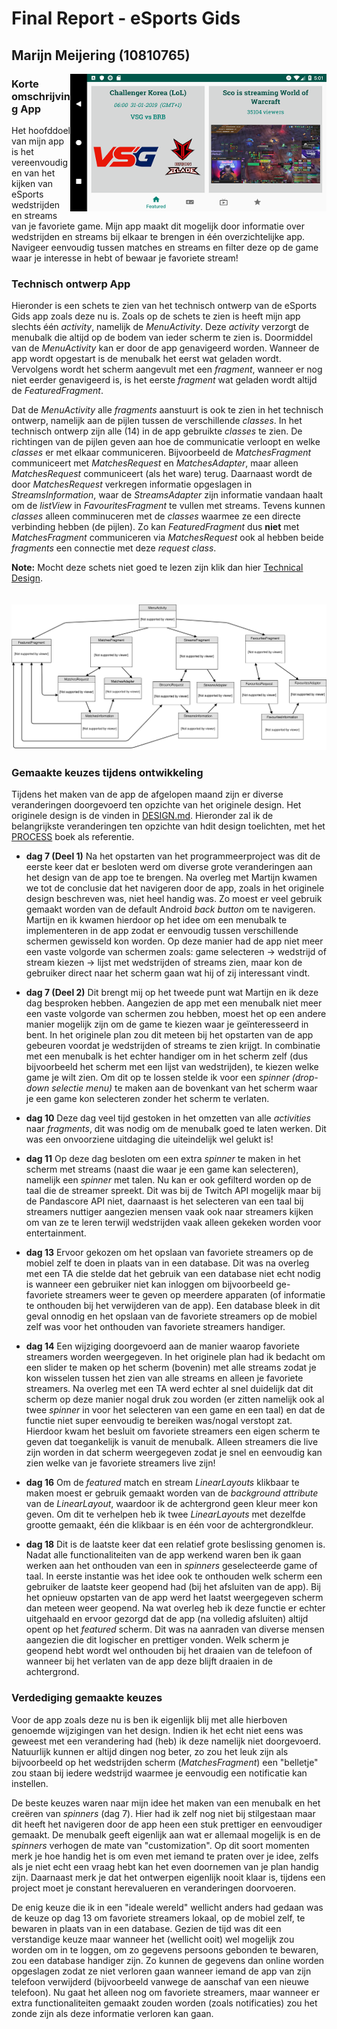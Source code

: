# Final Report - eSports Gids

## Marijn Meijering (10810765)

<img align="right" width="410" height="220" src="https://github.com/10810765/Programmeerproject/blob/master/doc/eSports_Gids_Preview_5.png">

### Korte omschrijving App
Het hoofddoel van mijn app is het vereenvoudigen van het kijken van eSports wedstrijden en streams van je favoriete game.
Mijn app maakt dit mogelijk door informatie over wedstrijden en streams bij elkaar te brengen in één overzichtelijke app. Navigeer eenvoudig tussen matches en streams en filter deze op de game waar je interesse in hebt of bewaar je favoriete stream!
<br/>

### Technisch ontwerp App
Hieronder is een schets te zien van het technisch ontwerp van de eSports Gids app zoals deze nu is. Zoals op de schets te zien is heeft mijn app slechts één *activity*, namelijk de *MenuActivity*. Deze *activity* verzorgt de menubalk die altijd op de bodem van ieder scherm te zien is. Doormiddel van de *MenuActivity* kan er door de app genavigeerd worden. Wanneer de app wordt opgestart is de menubalk het eerst wat geladen wordt. Vervolgens wordt het scherm aangevult met een *fragment*, wanneer er nog niet eerder genavigeerd is, is het eerste *fragment* wat geladen wordt altijd de *FeaturedFragment*. 

Dat de *MenuActivity* alle *fragments* aanstuurt is ook te zien in het technisch ontwerp, namelijk aan de pijlen tussen de verschillende *classes*. In het technisch ontwerp zijn alle (14) in de app gebruikte *classes* te zien. De richtingen van de pijlen geven aan hoe de communicatie verloopt en welke *classes* er met elkaar communiceren. Bijvoorbeeld de *MatchesFragment* communiceert met *MatchesRequest* en *MatchesAdapter*, maar alleen *MatchesRequest* communiceert (als het ware) terug. Daarnaast wordt de door *MatchesRequest* verkregen informatie opgeslagen in *StreamsInformation*, waar de *StreamsAdapter* zijn informatie vandaan haalt om de *listView* in *FavouritesFragment* te vullen met streams. Tevens kunnen *classes* alleen comminuceren met de *classes* waarmee ze een directe verbinding hebben (de pijlen). Zo kan *FeaturedFragment* dus **niet** met *MatchesFragment* communiceren via *MatchesRequest* ook al hebben beide *fragments* een connectie met deze *request class*.

**Note:** Mocht deze schets niet goed te lezen zijn klik dan hier [Technical Design](https://www.draw.io/?lightbox=1&highlight=0000ff&edit=_blank&layers=1&nav=1&title=Technical_design.html#R7V1dc6u2Fv01nul9yBnzjR9zkqbtzMnc3Ka3t6cvHcUoNjcYuQLHyfn1lUDiQ5JtIMiQHJKZ2EgCCbH2Yu29BZlZV5uXnzDYrm9RAKOZOQ9eZtb1zCQ%2FjkU%2BaMlrXuLPvbxghcMgLzLKgvvwG2SFc1a6CwOY1BqmCEVpuK0XLlEcw2VaKwMYo3292SOK6r1uwQpKBfdLEMml%2FwuDdM3OwvTK8p9huFrzng13kddsAG%2FMziRZgwDtK0XWjzPrCiOU5t82L1cwopPH5yXf7%2BZAbTEwDOO0yQ726urG%2BppeW%2F%2BFNg6e%2F%2FzrLv3PBTvKM4h27ITvUwzBJvkV%2Fr2DScqGnr7y%2BUj24SYCMdn6%2FIji9J7VzMn2ch1GwRfwinZ0PEkKlk986%2FMa4fAbaQ8iUmWQAlKNU3a5TZceLYyiKxQhnPVjwTn9re15T4%2FI%2BsIwIfve8ZM3hKJb8FJr%2BAUkKR8liiKwTcKHbNx0xw3AqzD%2BjNIUbVgjfpY39UE9Zj%2BkHkThKiZlS9IXxHwu8rMxbLItXxw%2B0xCn8KVSxC7WTxBtYIpfSRNWa%2FsMOMxyLI%2BZ0r7EoeGyNusqBuesEDDsr4pjl%2FAgXxhCWqDFsSW4zEw3ohc4rMHE%2FXtHYZ1Ny0WSzcslaWBY25dscng9%2Bbain1cRSJIZBXB%2BNDK6kNcFISQ1EMaV%2Brf1hjm25c4ywwVPpG4eA4ApcdHef9uH6XJNvlze%2FULPHyFaFcaPCBM7zwaIyJUlH1H4DLPBZVb0SbIfcvEze0g3pSVg9AQ5ymKU21YFeKxIwhyFUkiY6pJVbMIgoN183q%2FDFN5vwZL2uSe8TM8Z7eIABgzfVbhaSrgeZYvTGGaYJZbdCLKerQmx7iF%2B%2B4VfOxRPHDcYxzmLOsc5c18GjKfiOEMbxzl6OU7JOYxQMq5B2yQCK0p5cXbSlItW8AHvwqdsWDFv2Ih%2B5j%2F8DvEThqvsaJW9q5T2rw%2FGU25jHB7hKRXsfF085R%2FiqRsMVht6thNJDUZSghAz%2BHYVLb6KpGxdJGUvJLyUQJlvMs4IiH4JC3NfouwjJ4CcVPqhNUY1B8RbslxDvKE89O8tHUpIO84LyZdvGXX9v299F4VJ%2BnsI94cEXn166pTJeTfdQ9jfHG1D4p1i5QTRTq6s2eUi%2FxsXA1yBDSyGo25CbBHGH4y7%2FcbmeYS7ldZo6CJvrkVk9r4MwJZO5ETeQ5G364letNPMJVlo42455qJfYB67JeTaM78nENbDK%2FhcEYslL2Z7nounPxirFRTRu%2BvsamM1U8LpLYx3l8s0fA7T14nThosMmnVOsxV69LyBQUv2X87GaTKVZd%2BJFt6RjwcQPVH5eQ2%2F9afnQGEDatGb7nY4LTgVbWEset%2FkYifUKoh%2BC%2Fob1yPzAZQzNlZGTUhlGK9%2BQ6Tq%2BsIoS77AR27BrORXhmXjDURsNra2scQwDTnqfgtS4kNNSZrBqVhUl9wxP0nF%2BuKX8m37%2B8jR3IE4APdLhOnGyTxNiuAT2iRpuMpuFrk9jZUiu3Kd3RjOLblOWxzUkBM2jOumhM0Y%2BM4QCE%2BZsDkz4Q3hT%2FeWsCmZ52CmRiS2j5atMXpJ15yXpmR%2Fh9HUlK8ZnKOKtWOt8zWWtpifjJeh8jWMcA65ruPP1yiVG2ffPod1JGszqyVpPhof60vBzHURMo%2BIyYQ8pWAG52PRSXYaakZ9KRjNPnLPKZiS46YUTHdaKyji%2FaRgTBmnNxCkOwyDSWcOzmsXhV7kQnOhEJrK1YvaEjG2fB8cSmg%2BMqQeoMPGSlNa%2BgLydYvKdTF5tvqjMVcvOQsVELXlLEw5Z3EDntEOkyma0haDU5fvCpLMbRrG08dc07MlDZ8teSSGhEOYlqsWIaY%2BaN7jA37T%2BPuZBfXpfyhO1pZb0cfJcm6l5OQpvTIGXl44QnrFUDzzp17cqo2X3%2FXzMIe48rt8LMbsJdGigp%2B2RIupCJwXnDX5wIMTli8%2BG%2BOZDV1gUxthKW5zQ7nABVTf6gQPl24BUQRPa88PRZO95D9UoF%2FooklLEfYpsDdlQIZmSWMupkDchk%2BhaPS3LQky3FPunqmQ6WHKWryNjCxtWQttfqalyq4J1wTGwSV9O08515XLA1%2FC9A86bZ8ctvWVTSL9fv1S3XjlZk5JiB%2FyIUKUXvJCavj8wHHAtrL9Y3K2eT%2Bmw7e%2FFk3JRtlVtlX2ReHDXwdkHuOIhHDwEh6ZLJ5sJyNdwaNZeTaJMKi9sEiGQeW6O4rLzsswjIir9Axrw1VhgfVwh8JMQDEMWqLwcwSiys%2Bc7VUiSjqQLYQiDdv4ZJu%2B4xnsrwDTfKKk42ZILWbhDeBVubu6wVsisQpDdoSjQGwN%2Bj6xa6oh2QDM%2BfNCQ2HXNEXI9YVdbs0nwEouGXitNNvSBsnhARcqQOinxH5%2BxH4tQfajxk7j3mA0%2Fk5Z3LV7sgRXMqlhWdx7K3Y5qIx2jCySbRM0dzKTHlncf58s7guxcr8v6GoicX8IEnfbaXGOUZUltFXJ3YRQULGMRubTqynYDZHPY4wjoXExCmu5HW1hIaxossS0kmbeduWgRDveltHQWR6U%2BDW16pfucOUX673BdSG89c%2Fq6jsac0G%2FWGK4TDdeVYtWJryeyD%2Bexqs9Krwacyktb35yOjKsEAm2zYV4KN2YbRfhUEiCo6DtKhK8jqBlNlXFrKwkzoFZa1SYXfiWAFlB1XaVBLZ3Zri2c%2BX0KNgW4BxYwjb13fiLKkYCVzEQYS0W3eAqenMWX0F1Lriq3oQ0uCIYqSAwGgvYcaHVl9AqHKIpWj3R35o3iz30hlb5PbIjQOtY9WtTKeCMTb7OBS1gCpzYWAssRC1wXrhy7dyrdB27Ah2X727Mfb8fMHmOVweTe2Ywqd4bMwnLg%2FfqxrFRdT5hMGUpvA3E8jvi1bXqLGqJK1h149XsEa8tb81aoTcSoIiBGaujpuMuGF%2BOJb7FoK81AcrRak0mee2i80oE9gCkA0LROMGeHbm6O2M6jRlzPipDsASV53VdFHAhrluxG6aT2tqCJdiuy9yqg3kDp137C9871l6TtY0yt9BVJGvPLTQOJYxLnnjik9h%2Bx8SCZ9R1%2BdnlyVsXTn5XoQSjcSzBnOCqBa7t4rTfeRasMVztkcFVyAZ0zoJ5rhCsOHfkq12gti1cu6G1CtWSaZtEL7ojkb%2Ft972J6gthiZYrSuHGolpIGTjiWq%2BeNHXx4D%2Fvh%2F1jTK2al0%2BSlgBvDa7emeDqjAqFlpC48rquvLowzHo0TFeYQ3RGXfeEa2e2ay%2BdiLBDW5yTzfJfuufNMdiub1EAaYt%2FAA%3D%3D).
<br/>
<br/>
<br/>
![Technisch Ontwerp](https://github.com/10810765/Programmeerproject/blob/master/doc/Technical_design.svg)


### Gemaakte keuzes tijdens ontwikkeling
Tijdens het maken van de app de afgelopen maand zijn er diverse veranderingen doorgevoerd ten opzichte van het originele design. Het originele design is de vinden in [DESIGN.md](DESIGN.md). Hieronder zal ik de belangrijkste veranderingen ten opzichte van hdit design toelichten, met het [PROCESS](PROCESS.md) boek als referentie.

* **dag 7 (Deel 1)** Na het opstarten van het programmeerproject was dit de eerste keer dat er besloten werd om diverse grote veranderingen aan het design van de app toe te brengen. Na overleg met Martijn kwamen we tot de conclusie dat het navigeren door de app, zoals in het originele design beschreven was, niet heel handig was. Zo moest er veel gebruik gemaakt worden van de default Android *back button* om te navigeren. Martijn en ik kwamen hierdoor op het idee om een menubalk te implementeren in de app zodat er eenvoudig tussen verschillende schermen gewisseld kon worden. Op deze manier had de app niet meer een vaste volgorde van schermen zoals: game selecteren -> wedstrijd of stream kiezen -> lijst met wedstrijden of streams zien, maar kon de gebruiker direct naar het scherm gaan wat hij of zij interessant vindt.

* **dag 7 (Deel 2)** Dit brengt mij op het tweede punt wat Martijn en ik deze dag besproken hebben. Aangezien de app met een menubalk niet meer een vaste volgorde van schermen zou hebben, moest het op een andere manier mogelijk zijn om de game te kiezen waar je geïnteresseerd in bent. In het originele plan zou dit meteen bij het opstarten van de app gebeuren voordat je wedstrijden of streams te zien krijgt. In combinatie met een menubalk is het echter handiger om in het scherm zelf (dus bijvoorbeeld het scherm met een lijst van wedstrijden), te kiezen welke game je wilt zien. Om dit op te lossen stelde ik voor een *spinner (drop-down selectie menu)* te maken aan de bovenkant van het scherm waar je een game kon selecteren zonder het scherm te verlaten.

* **dag 10** Deze dag veel tijd gestoken in het omzetten van alle *activities* naar *fragments*, dit was nodig om de menubalk goed te laten werken. Dit was een onvoorziene uitdaging die uiteindelijk wel gelukt is!

* **dag 11** Op deze dag besloten om een extra *spinner* te maken in het scherm met streams (naast die waar je een game kan selecteren), namelijk een *spinner* met talen. Nu kan er ook gefilterd worden op de taal die de streamer spreekt. Dit was bij de Twitch API mogelijk maar bij de Pandascore API niet, daarnaast is het selecteren van een taal bij streamers nuttiger aangezien mensen vaak ook naar streamers kijken om van ze te leren terwijl wedstrijden vaak alleen gekeken worden voor entertainment.

* **dag 13** Ervoor gekozen om het opslaan van favoriete streamers op de mobiel zelf te doen in plaats van in een database. Dit was na overleg met een TA die stelde dat het gebruik van een database niet echt nodig is wanneer een gebruiker niet kan inloggen om bijvoorbeeld ge-favoriete streamers weer te geven op meerdere apparaten (of informatie te onthouden bij het verwijderen van de app). Een database bleek in dit geval onnodig en het opslaan van de favoriete streamers op de mobiel zelf was voor het onthouden van favoriete streamers handiger.

* **dag 14** Een wijziging doorgevoerd aan de manier waarop favoriete streamers worden weergegeven. In het originele plan had ik bedacht om een slider te maken op het scherm (bovenin) met alle streams zodat je kon wisselen tussen het zien van alle streams en alleen je favoriete streamers. Na overleg met een TA werd echter al snel duidelijk dat dit scherm op deze manier nogal druk zou worden (er zitten namelijk ook al twee *spinner* in voor het selecteren van een game en een taal) en dat de functie niet super eenvoudig te bereiken was/nogal verstopt zat. Hierdoor kwam het besluit om favoriete streamers een eigen scherm te geven dat toegankelijk is vanuit de menubalk. Alleen streamers die live zijn worden in dat scherm weergegeven zodat je snel en eenvoudig kan zien welke van je favoriete streamers live zijn!

* **dag 16** Om de *featured* match en stream *LinearLayouts* klikbaar te maken moest er gebruik gemaakt worden van de *background attribute* van de *LinearLayout*, waardoor ik de achtergrond geen kleur meer kon geven. Om dit te verhelpen heb ik twee *LinearLayouts* met dezelfde grootte gemaakt, één die klikbaar is en één voor de achtergrondkleur.

* **dag 18** Dit is de laatste keer dat een relatief grote beslissing genomen is. Nadat alle functionaliteiten van de app werkend waren ben ik gaan werken aan het onthouden van een in *spinners* geselecteerde game of taal. In eerste instantie was het idee ook te onthouden welk scherm een gebruiker de laatste keer geopend had (bij het afsluiten van de app). Bij het opnieuw opstarten van de app werd het laatst weergegeven scherm dan meteen weer geopend. Na wat overleg heb ik deze functie er echter uitgehaald en ervoor gezorgd dat de app (na volledig afsluiten) altijd opent op het *featured* scherm. Dit was na aanraden van diverse mensen aangezien die dit logischer en prettiger vonden. Welk scherm je geopend hebt wordt wel onthouden bij het draaien van de telefoon of wanneer bij het verlaten van de app deze blijft draaien in de achtergrond.


### Verdediging gemaakte keuzes
Voor de app zoals deze nu is ben ik eigenlijk blij met alle hierboven genoemde wijzigingen van het design. Indien ik het echt niet eens was geweest met een verandering had (heb) ik deze namelijk niet doorgevoerd. Natuurlijk kunnen er altijd dingen nog beter, zo zou het leuk zijn als bijvoorbeeld op het wedstrijden scherm (*MatchesFragment*) een "belletje" zou staan bij iedere wedstrijd waarmee je eenvoudig een notificatie kan instellen. 

De beste keuzes waren naar mijn idee het maken van een menubalk en het creëren van *spinners* (dag 7). Hier had ik zelf nog niet bij stilgestaan maar dit heeft het navigeren door de app heen een stuk prettiger en eenvoudiger gemaakt. De menubalk geeft eigenlijk aan wat er allemaal mogelijk is en de *spinners* verhogen de mate van "customization". Op dit soort momenten merk je hoe handig het is om even met iemand te praten over je idee, zelfs als je niet echt een vraag hebt kan het even doornemen van je plan handig zijn. Daarnaast merk je dat het ontwerpen eigenlijk nooit klaar is, tijdens een project moet je constant herevalueren en veranderingen doorvoeren.

De enig keuze die ik in een "ideale wereld" wellicht anders had gedaan was de keuze op dag 13 om favoriete streamers lokaal, op de mobiel zelf, te bewaren in plaats van in een database. Gezien de tijd was dit een verstandige keuze maar wanneer het (wellicht ooit) wel mogelijk zou worden om in te loggen, om zo gegevens persoons gebonden te bewaren, zou een database handiger zijn. Zo kunnen de gegevens dan online worden opgeslagen zodat ze niet verloren gaan wanneer iemand de app van zijn telefoon verwijderd (bijvoorbeeld vanwege de aanschaf van een nieuwe telefoon). Nu gaat het alleen nog om favoriete streamers, maar wanneer er extra functionaliteiten gemaakt zouden worden (zoals notificaties) zou het zonde zijn als deze informatie verloren kan gaan.
